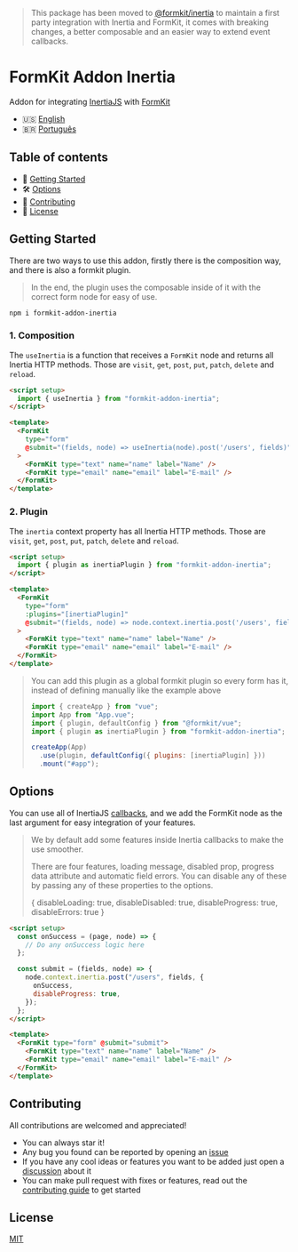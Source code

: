 > This package has been moved to [@formkit/inertia](https://github.com/formkit/inertia) to maintain a first party integration with Inertia and FormKit, it comes with breaking changes, a better composable and an easier way to extend event callbacks.

# FormKit Addon Inertia

Addon for integrating [InertiaJS](https://inertiajs.com/) with [FormKit](https://formkit.com/)

- 🇺🇸 [English](./README.md)
- 🇧🇷 [Português](./README.pt_BR.md)

## Table of contents

- 🚀 [Getting Started](#getting-started)
- 🛠 [Options](#options)
- 👏 [Contributing](#contributing)
- 📝 [License](#license)

## Getting Started

There are two ways to use this addon, firstly there is the composition way, and there is also a formkit plugin.

> In the end, the plugin uses the composable inside of it with the correct form node for easy of use.

```bash
npm i formkit-addon-inertia
```

### 1. Composition

The `useInertia` is a function that receives a `FormKit` node and returns all Inertia HTTP methods.
Those are `visit`, `get`, `post`, `put`, `patch`, `delete` and `reload`.

```html
<script setup>
  import { useInertia } from "formkit-addon-inertia";
</script>

<template>
  <FormKit
    type="form"
    @submit="(fields, node) => useInertia(node).post('/users', fields)"
  >
    <FormKit type="text" name="name" label="Name" />
    <FormKit type="email" name="email" label="E-mail" />
  </FormKit>
</template>
```

### 2. Plugin

The `inertia` context property has all Inertia HTTP methods.
Those are `visit`, `get`, `post`, `put`, `patch`, `delete` and `reload`.

```html
<script setup>
  import { plugin as inertiaPlugin } from "formkit-addon-inertia";
</script>

<template>
  <FormKit
    type="form"
    :plugins="[inertiaPlugin]"
    @submit="(fields, node) => node.context.inertia.post('/users', fields)"
  >
    <FormKit type="text" name="name" label="Name" />
    <FormKit type="email" name="email" label="E-mail" />
  </FormKit>
</template>
```

> You can add this plugin as a global formkit plugin so every form has it, instead of defining manually like the example above
>
> ```js
> import { createApp } from "vue";
> import App from "App.vue";
> import { plugin, defaultConfig } from "@formkit/vue";
> import { plugin as inertiaPlugin } from "formkit-addon-inertia";
>
> createApp(App)
>   .use(plugin, defaultConfig({ plugins: [inertiaPlugin] }))
>   .mount("#app");
> ```

## Options

You can use all of InertiaJS [callbacks](https://inertiajs.com/manual-visits#event-callbacks), and we add the FormKit node as the last argument for easy integration of your features.

> We by default add some features inside Inertia callbacks to make the use smoother.
>
> There are four features, loading message, disabled prop, progress data attribute and automatic field errors.
> You can disable any of these by passing any of these properties to the options.
>
> { disableLoading: true, disableDisabled: true, disableProgress: true, disableErrors: true }

```html
<script setup>
  const onSuccess = (page, node) => {
    // Do any onSuccess logic here
  };

  const submit = (fields, node) => {
    node.context.inertia.post("/users", fields, {
      onSuccess,
      disableProgress: true,
    });
  };
</script>

<template>
  <FormKit type="form" @submit="submit">
    <FormKit type="text" name="name" label="Name" />
    <FormKit type="email" name="email" label="E-mail" />
  </FormKit>
</template>
```

## Contributing

All contributions are welcomed and appreciated!

- You can always star it!
- Any bug you found can be reported by opening an [issue](https://github.com/GustavoFenilli/formkit-addon-inertia/issues/new?assignees=GustavoFenilli&labels=bug)
- If you have any cool ideas or features you want to be added just open a [discussion](https://github.com/GustavoFenilli/formkit-addon-inertia/discussions/new?category=ideas) about it
- You can make pull request with fixes or features, read out the [contributing guide](./CONTRIBUTING.md) to get started

## License

[MIT](https://github.com/GustavoFenilli/formkit-addon-inertia/blob/main/LICENSE)
